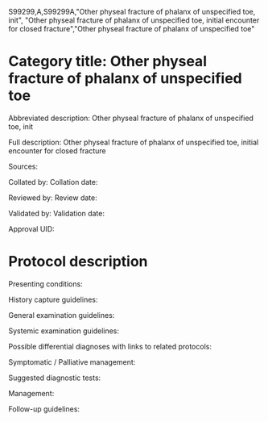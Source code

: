 S99299,A,S99299A,"Other physeal fracture of phalanx of unspecified toe, init", "Other physeal fracture of phalanx of unspecified toe, initial encounter for closed fracture","Other physeal fracture of phalanx of unspecified toe"
# Category title: Other physeal fracture of phalanx of unspecified toe

Abbreviated description: Other physeal fracture of phalanx of unspecified toe, init

Full description: Other physeal fracture of phalanx of unspecified toe, initial encounter for closed fracture

Sources:

Collated by:
Collation date:

Reviewed by:
Review date:

Validated by:
Validation date:

Approval UID:

# Protocol description

Presenting conditions:

History capture guidelines:

General examination guidelines:

Systemic examination guidelines:

Possible differential diagnoses with links to related protocols:

Symptomatic / Palliative management:

Suggested diagnostic tests:

Management:

Follow-up guidelines:
